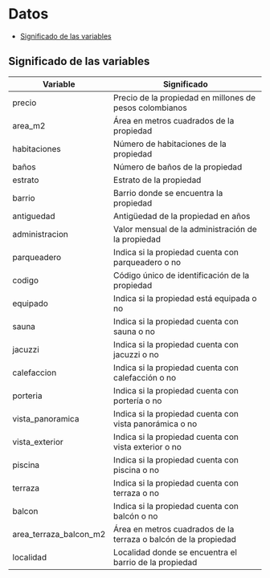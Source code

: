 # Datos

- [Significado de las variables](#significado-de-las-variables)


## Significado de las variables

| Variable                    | Significado                                                    |
|-----------------------------|----------------------------------------------------------------|
| precio                      | Precio de la propiedad en millones de pesos colombianos          |
| area_m2                     | Área en metros cuadrados de la propiedad                        |
| habitaciones                | Número de habitaciones de la propiedad                          |
| baños                       | Número de baños de la propiedad                                 |
| estrato                     | Estrato de la propiedad                                         |
| barrio                      | Barrio donde se encuentra la propiedad                           |
| antiguedad                  | Antigüedad de la propiedad en años                               |
| administracion              | Valor mensual de la administración de la propiedad               |
| parqueadero                 | Indica si la propiedad cuenta con parqueadero o no               |
| codigo                      | Código único de identificación de la propiedad                   |
| equipado                    | Indica si la propiedad está equipada o no                        |
| sauna                       | Indica si la propiedad cuenta con sauna o no                      |
| jacuzzi                     | Indica si la propiedad cuenta con jacuzzi o no                    |
| calefaccion                 | Indica si la propiedad cuenta con calefacción o no                |
| porteria                    | Indica si la propiedad cuenta con portería o no                   |
| vista_panoramica            | Indica si la propiedad cuenta con vista panorámica o no           |
| vista_exterior              | Indica si la propiedad cuenta con vista exterior o no             |
| piscina                     | Indica si la propiedad cuenta con piscina o no                    |
| terraza                     | Indica si la propiedad cuenta con terraza o no                    |
| balcon                      | Indica si la propiedad cuenta con balcón o no                     |
| area_terraza_balcon_m2      | Área en metros cuadrados de la terraza o balcón de la propiedad   |
| localidad                   | Localidad donde se encuentra el barrio de la propiedad            |
